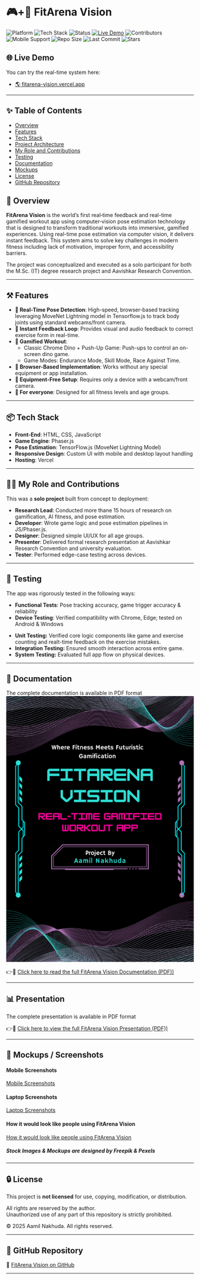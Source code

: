 # 🎮+💪 FitArena Vision

![Platform](https://img.shields.io/badge/Platform-Web--based-blue)
![Tech Stack](https://img.shields.io/badge/Tech%20Stack-JavaScript%2C%20Phaser.js%2C%20TensorFlow.js-orange)
![Status](https://img.shields.io/badge/Status-Completed-brightgreen)
[![Live Demo](https://img.shields.io/badge/Live%20Demo-Click%20Here-green)](https://fitarena.vercel.app/)
![Contributors](https://img.shields.io/badge/Maintained%20By-Solo%20Developer-informational)
![Mobile Support](https://img.shields.io/badge/Mobile%20Support-Yes-blueviolet)
![Repo Size](https://img.shields.io/github/repo-size/aamil-nakhuda/fitarena-vision)
![Last Commit](https://img.shields.io/github/last-commit/aamil-nakhuda/fitarena-vision)
![Stars](https://img.shields.io/github/stars/aamil-nakhuda/fitarena-vision?style=social)


## 🌐 Live Demo

You can try the real-time system here:

* [🌎 fitarena-vision.vercel.app](https://fitarena-vision.vercel.app)

---

## ✨ Table of Contents
- [Overview](#-overview)
- [Features](#-features)
- [Tech Stack](#-tech-stack)
- [Project Architecture](#-project-architecture)
- [My Role and Contributions](#-my-role-and-contributions)
- [Testing](#-testing)
- [Documentation](#-documentation)
- [Mockups](#-mockups)
- [License](#-license)
- [GitHub Repository](#-github-repository)
## 🚀 Overview

**FitArena Vision** is the world’s first real‑time feedback and real-time gamified workout app using computer‑vision pose estimation technology that is designed to transform traditional workouts into immersive, gamified experiences. Using real-time pose estimation via computer vision, it delivers instant feedback. This system aims to solve key challenges in modern fitness including lack of motivation, improper form, and accessibility barriers.

The project was conceptualized and executed as a solo participant for both the M.Sc. (IT) degree research project and Aavishkar Research Convention.

---

## ⚒️ Features

- **💪 Real-Time Pose Detection**: High-speed, browser-based tracking leveraging MoveNet Lightning model in Tensorflow.js to track body joints using standard webcams/front camera.
- **📢 Instant Feedback Loop**: Provides visual and audio feedback to correct exercise form in real-time.
- **🌟 Gamified Workout**:
    - Classic Chrome Dino + Push-Up Game: Push-ups to control an on-screen dino game.
    - Game Modes: Endurance Mode, Skill Mode, Race Against Time.
- **🚀 Browser-Based Implementation**: Works without any special equipment or app installation.
- **🚫 Equipment-Free Setup**: Requires only a device with a webcam/front camera.
- **🔁 For everyone**: Designed for all fitness levels and age groups.

---

## 📦 Tech Stack

- **Front-End**: HTML, CSS, JavaScript
- **Game Engine**: Phaser.js
- **Pose Estimation**: TensorFlow.js (MoveNet Lightning Model)
- **Responsive Design**: Custom UI with mobile and desktop layout handling
- **Hosting**: Vercel

---

## 🧑‍💻 My Role and Contributions

This was a **solo project** built from concept to deployment:

- **Research Lead**: Conducted more thane 15 hours of research on gamification, AI fitness, and pose estimation.
- **Developer**: Wrote game logic and pose estimation pipelines in JS/Phaser.js.
- **Designer**: Designed simple UI/UX for all age groups.
- **Presenter**: Delivered formal research presentation at Aavishkar Research Convention and university evaluation.
- **Tester**: Performed edge-case testing across devices.

---

## 🧪 Testing
The app was rigorously tested in the following ways:

- **Functional Tests**: Pose tracking accuracy, game trigger accuracy & reliability
- **Device Testing**: Verified compatibility with Chrome, Edge; tested on Android & Windows
* **Unit Testing:** Verified core logic components like game and exercise counting and realt-time feedback on the exercise mistakes.
* **Integration Testing:** Ensured smooth interaction across entire game.
* **System Testing:** Evaluated full app flow on physical devices.
---

## 📄 Documentation

The complete documentation is available in PDF format 
![Preview](docs/cover_page.png)  

👉🔗 [Click here to read the full FitArena Vision Documentation (PDF))](docs/FitArena-Vision-Documentation.pdf)

---

## 📊 Presentation

The complete presentation is available in PDF format 

👉🔗 [Click here to view the full FitArena Vision Presentation (PDF))](docs/FitArenaVision-Presentation.pdf)

---

## 📸 Mockups / Screenshots
#### Mobile Screenshots
[Mobile Screenshots](images/FitArena-Vision-MobileScreenshots.pdf)
#### Laptop Screenshots
[Laptop Screenshots](images/FitArena-Vision-LaptopScreenshots.pdf)
#### How it would look like people using FitArena Vision
[How it would look like people using FitArena Vision](images/PeopleUsing_FitArenaVision.pdf)

##### Stock Images & Mockups are designed by Freepik & Pexels

---

## 🔒 License

This project is **not licensed** for use, copying, modification, or distribution.

All rights are reserved by the author.  
Unauthorized use of any part of this repository is strictly prohibited.

© 2025 Aamil Nakhuda. All rights reserved.

---

## 🔗 GitHub Repository

🔗 [FitArena Vision on GitHub](github.com/aamil-nakhuda/fitarena-vision)


---
